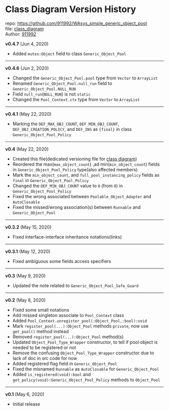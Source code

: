 # Class Diagram Version History
repo: https://github.com/911992/WAsys_simple_generic_object_pool  
file: [class_diagram](./_diagrams/class_diagram.svg)  
Author: [911992](https://github.com/911992)  

**v0.4.7** (Jun 4, 2020)

* Added `mutex:Object` field to class `Generic_Object_Pool`

<hr/>

**v0.4.6** (Jun 2, 2020)

* Changed the `Generic_Object_Pool.pool` type from `Vector` to `ArrayList`
* Renamed `Generic_Object_Pool.null_run` field to `Generic_Object_Pool.NULL_RUN`
* Field `null_run`(`NULL_RUN`) is not `static`
* Changed the `Pool_Context.ctx` type from `Vector` to `ArrayList`

<hr/>

**v0.4.1** (May 22, 2020)

* Marking the `DEF_MAX_OBJ_COUNT`, `DEF_MIN_OBJ_COUNT`, `DEF_OBJ_CREATION_POLICY`, and `DEF_INS` as `{final}` in class `Generic_Object_Pool_Policy`

<hr/>

**v0.4** (May 22, 2020)

* Created this file(dedicated versioning file for [class diagram](./_diagrams/class_diagram.uxf))
* Reordered the max(`max_object_count`) ,ad min(`min_object_count`) fields in `Generic_Object_Pool_Policy` type(also affected members)
* Mark the `min_object_count`, and `full_pool_instancing_policy` fields as `final` in `Generic_Object_Pool_Policy`
* Changed the `DEF_MIN_OBJ_COUNT` value to `0` (from `8`) in `Generic_Object_Pool_Policy`
* Fixed the wrong associated between `Poolable_Object_Adapter` and `AutoClosable`
* Fixed the missed/wrong association(s) between `Runnable` and `Generic_Object_Pool`

<hr/>  


**v0.3.2** (May 15, 2020)

* Fixed interface-interface inheritance notations(links)  

<hr/>  

**v0.3.1** (May 12, 2020)

* Fixed ambiguous some fields access specifiers 

<hr/>  

**v0.3** (May 9, 2020)

* Updated the note related to `Generic_Object_Pool_Safe_Guard`

<hr/>  

**v0.2** (May 8, 2020)

* Fixed some small notations
* Add missed singleton associate to `Pool_Context` class
* Added `Pool_Context.unregister_pool(:Object_Pool,:bool):void`
* Mark `register_pool(...):Object_Pool` methods `private`, now use `get_pool()` method instead
* Removed `register_pool(...):Object_Pool` method(s)
* Updated `Object_Pool_Type_Wrapper` constructor, to tell if pool object is needed to be registered or not
* Remove the confusing `Object_Pool_Type_Wrapper` constructor due to lack of doc in src code for now
* Added registered flag field in `Generic_Object_Pool`
* Fixed the misnamed `Runnable` as `AutoClosable` for `Generic_Object_Pool`
* Added `is_registered(void):bool` and `get_policy(void):Generic_Object_Pool_Policy` methods to `Object_Pool`

<hr/>  

**v0.1** (May 6, 2020)

* Initial release